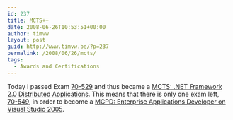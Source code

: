 ```yaml
---
id: 237
title: MCTS++
date: 2008-06-26T10:53:51+00:00
author: timvw
layout: post
guid: http://www.timvw.be/?p=237
permalink: /2008/06/26/mcts/
tags:
  - Awards and Certifications
---
```

Today i passed Exam [70-529](http://www.microsoft.com/learning/en/us/exams/70-529.mspx) and thus became a [MCTS: .NET Framework 2.0 Distributed Applications](http://www.microsoft.com/learning/mcp/mcts/distapps/default.mspx). This means that there is only one exam left, [70-549](http://www.microsoft.com/learning/en/us/exams/70-549.mspx), in order to become a [MCPD: Enterprise Applications Developer on Visual Studio 2005](http://www.microsoft.com/learning/mcp/mcpd/entapp/default.mspx).
